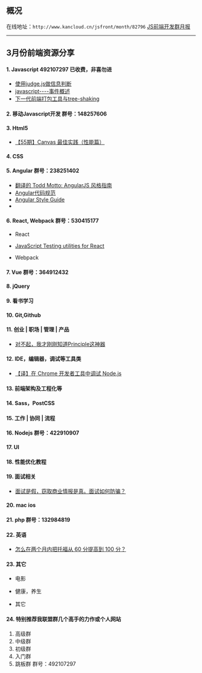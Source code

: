 ## 概况

在线地址：`http://www.kancloud.cn/jsfront/month/82796` [JS前端开发群月报](http://www.kancloud.cn/jsfront/month/82796)

---

## 3月份前端资源分享
#### 1. Javascript 492107297 已收费，非喜勿进
- [使用judge.js做信息判断](https://segmentfault.com/a/1190000004493157)
- [javascript----事件概述](https://segmentfault.com/a/1190000004430888)
- [下一代前端打包工具与tree-shaking](https://ouvens.github.io/frontend-build/2016/01/20/next-generation-js-module-bunlder.html)

#### 2. 移动Javascript开发 群号：148257606

#### 3. Html5
- [【55期】Canvas 最佳实践（性能篇）](http://mp.weixin.qq.com/s?__biz=MzA5Njc3Njk5NA==&mid=402644145&idx=1&sn=741469b392290140257accce2e4a2aca#rd&location=35)

#### 4. CSS

#### 5. Angular 群号：238251402
- [翻译的 Todd Motto: AngularJS 风格指南](https://cnodejs.org/topic/5539addb63b7692e48bbb69a)
- [Angular代码规范](http://www.reqianduan.com/1722.html)
- [Angular Style Guide](https://github.com/johnpapa/angular-styleguide#controllers)
- []()

#### 6. React, Webpack 群号：530415177
- React
- [JavaScript Testing utilities for React](https://medium.com/airbnb-engineering/enzyme-javascript-testing-utilities-for-react-a417e5e5090f#.9eg0e52nt)

- Webpack

#### 7. Vue 群号：364912432

#### 8. jQuery

#### 9. 看书学习

#### 10. Git,Github

#### 11. 创业 | 职场 | 管理 | 产品
- [对不起，我才刚刚知道Principle这神器](http://zhuanlan.zhihu.com/zhezhexiong/20420136)

#### 12. IDE，编辑器，调试等工具类
- [【译】在 Chrome 开发者工具中调试 Node.js](http://gold.xitu.io/entry/56d3cfea6be3ff005c5f9b89)

#### 13. 前端架构及工程化等

#### 14. Sass，PostCSS

#### 15. 工作 | 协同 | 流程

#### 16. Nodejs 群号：422910907

#### 17. UI

#### 18. 性能优化教程


#### 19. 面试相关
- [面试是假，窃取商业情报是真。面试如何防骗？](http://toutiao.com/i6257073688080810498/)

#### 20. mac ios

#### 21. php 群号：132984819

#### 22. 英语
- [怎么在两个月内把托福从 60 分提高到 100 分？](https://www.zhihu.com/question/28059762)

#### 23. 其它
- 电影


- 健康，养生


- 其它


#### 24. 特别推荐我联盟群几个高手的力作或个人网站

1. 高级群
2. 中级群
3. 初级群
4. 入门群
5. 跳板群 群号：492107297
